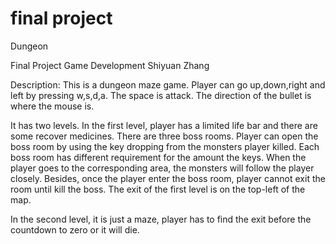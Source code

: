 # final project

Dungeon

Final Project Game Development Shiyuan Zhang

Description: This is a dungeon maze game. Player can go up,down,right and left by pressing w,s,d,a. The space is attack. The direction of the bullet is where the mouse is.

It has two levels. In the first level, player has a limited life bar and there are some recover medicines. There are three boss rooms. Player can open the boss room by using the key dropping from the monsters player killed. Each boss room has different requirement for the amount the keys. When the player goes to the corresponding area, the monsters will follow the player closely. Besides, once the player enter the boss room, player cannot exit the room until kill the boss. The exit of the first level is on the top-left of the map.

In the second level, it is just a maze, player has to find the exit before the countdown to zero or it will die.
